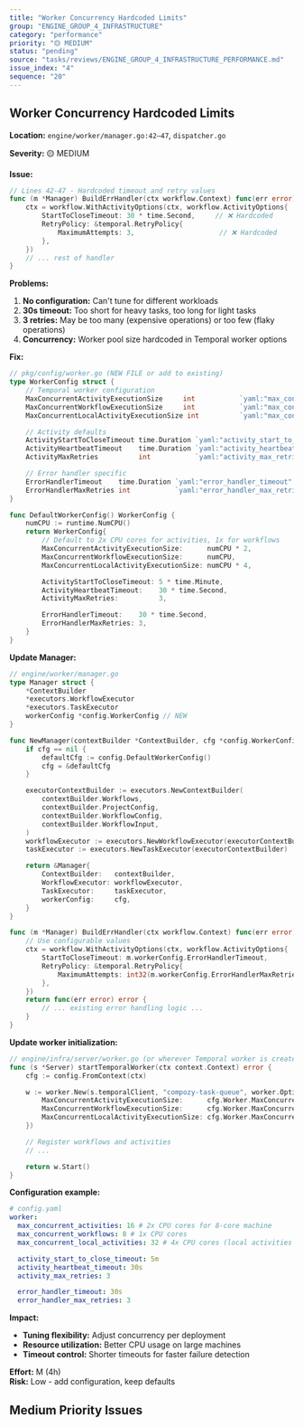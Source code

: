 ```yaml
---
title: "Worker Concurrency Hardcoded Limits"
group: "ENGINE_GROUP_4_INFRASTRUCTURE"
category: "performance"
priority: "🟡 MEDIUM"
status: "pending"
source: "tasks/reviews/ENGINE_GROUP_4_INFRASTRUCTURE_PERFORMANCE.md"
issue_index: "4"
sequence: "20"
---
```


## Worker Concurrency Hardcoded Limits

**Location:** `engine/worker/manager.go:42–47`, `dispatcher.go`

**Severity:** 🟡 MEDIUM

**Issue:**

```go
// Lines 42-47 - Hardcoded timeout and retry values
func (m *Manager) BuildErrHandler(ctx workflow.Context) func(err error) error {
    ctx = workflow.WithActivityOptions(ctx, workflow.ActivityOptions{
        StartToCloseTimeout: 30 * time.Second,     // ❌ Hardcoded
        RetryPolicy: &temporal.RetryPolicy{
            MaximumAttempts: 3,                     // ❌ Hardcoded
        },
    })
    // ... rest of handler
}
```

**Problems:**

1. **No configuration:** Can't tune for different workloads
2. **30s timeout:** Too short for heavy tasks, too long for light tasks
3. **3 retries:** May be too many (expensive operations) or too few (flaky operations)
4. **Concurrency:** Worker pool size hardcoded in Temporal worker options

**Fix:**

```go
// pkg/config/worker.go (NEW FILE or add to existing)
type WorkerConfig struct {
    // Temporal worker configuration
    MaxConcurrentActivityExecutionSize     int           `yaml:"max_concurrent_activities" mapstructure:"max_concurrent_activities"`
    MaxConcurrentWorkflowExecutionSize     int           `yaml:"max_concurrent_workflows" mapstructure:"max_concurrent_workflows"`
    MaxConcurrentLocalActivityExecutionSize int          `yaml:"max_concurrent_local_activities" mapstructure:"max_concurrent_local_activities"`

    // Activity defaults
    ActivityStartToCloseTimeout time.Duration `yaml:"activity_start_to_close_timeout" mapstructure:"activity_start_to_close_timeout"`
    ActivityHeartbeatTimeout    time.Duration `yaml:"activity_heartbeat_timeout" mapstructure:"activity_heartbeat_timeout"`
    ActivityMaxRetries          int           `yaml:"activity_max_retries" mapstructure:"activity_max_retries"`

    // Error handler specific
    ErrorHandlerTimeout    time.Duration `yaml:"error_handler_timeout" mapstructure:"error_handler_timeout"`
    ErrorHandlerMaxRetries int           `yaml:"error_handler_max_retries" mapstructure:"error_handler_max_retries"`
}

func DefaultWorkerConfig() WorkerConfig {
    numCPU := runtime.NumCPU()
    return WorkerConfig{
        // Default to 2x CPU cores for activities, 1x for workflows
        MaxConcurrentActivityExecutionSize:      numCPU * 2,
        MaxConcurrentWorkflowExecutionSize:      numCPU,
        MaxConcurrentLocalActivityExecutionSize: numCPU * 4,

        ActivityStartToCloseTimeout: 5 * time.Minute,
        ActivityHeartbeatTimeout:    30 * time.Second,
        ActivityMaxRetries:          3,

        ErrorHandlerTimeout:    30 * time.Second,
        ErrorHandlerMaxRetries: 3,
    }
}
```

**Update Manager:**

```go
// engine/worker/manager.go
type Manager struct {
    *ContextBuilder
    *executors.WorkflowExecutor
    *executors.TaskExecutor
    workerConfig *config.WorkerConfig // NEW
}

func NewManager(contextBuilder *ContextBuilder, cfg *config.WorkerConfig) *Manager {
    if cfg == nil {
        defaultCfg := config.DefaultWorkerConfig()
        cfg = &defaultCfg
    }

    executorContextBuilder := executors.NewContextBuilder(
        contextBuilder.Workflows,
        contextBuilder.ProjectConfig,
        contextBuilder.WorkflowConfig,
        contextBuilder.WorkflowInput,
    )
    workflowExecutor := executors.NewWorkflowExecutor(executorContextBuilder)
    taskExecutor := executors.NewTaskExecutor(executorContextBuilder)

    return &Manager{
        ContextBuilder:   contextBuilder,
        WorkflowExecutor: workflowExecutor,
        TaskExecutor:     taskExecutor,
        workerConfig:     cfg,
    }
}

func (m *Manager) BuildErrHandler(ctx workflow.Context) func(err error) error {
    // Use configurable values
    ctx = workflow.WithActivityOptions(ctx, workflow.ActivityOptions{
        StartToCloseTimeout: m.workerConfig.ErrorHandlerTimeout,
        RetryPolicy: &temporal.RetryPolicy{
            MaximumAttempts: int32(m.workerConfig.ErrorHandlerMaxRetries),
        },
    })
    return func(err error) error {
        // ... existing error handling logic ...
    }
}
```

**Update worker initialization:**

```go
// engine/infra/server/worker.go (or wherever Temporal worker is created)
func (s *Server) startTemporalWorker(ctx context.Context) error {
    cfg := config.FromContext(ctx)

    w := worker.New(s.temporalClient, "compozy-task-queue", worker.Options{
        MaxConcurrentActivityExecutionSize:      cfg.Worker.MaxConcurrentActivityExecutionSize,
        MaxConcurrentWorkflowExecutionSize:      cfg.Worker.MaxConcurrentWorkflowExecutionSize,
        MaxConcurrentLocalActivityExecutionSize: cfg.Worker.MaxConcurrentLocalActivityExecutionSize,
    })

    // Register workflows and activities
    // ...

    return w.Start()
}
```

**Configuration example:**

```yaml
# config.yaml
worker:
  max_concurrent_activities: 16 # 2x CPU cores for 8-core machine
  max_concurrent_workflows: 8 # 1x CPU cores
  max_concurrent_local_activities: 32 # 4x CPU cores (local activities are fast)

  activity_start_to_close_timeout: 5m
  activity_heartbeat_timeout: 30s
  activity_max_retries: 3

  error_handler_timeout: 30s
  error_handler_max_retries: 3
```

**Impact:**

- **Tuning flexibility:** Adjust concurrency per deployment
- **Resource utilization:** Better CPU usage on large machines
- **Timeout control:** Shorter timeouts for faster failure detection

**Effort:** M (4h)  
**Risk:** Low - add configuration, keep defaults

## Medium Priority Issues

